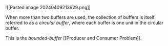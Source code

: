 ![[Pasted image 20240409213929.png]]

When more than two buffers are used, the collection of buffers is itself referred to as a *circular buffer*, where each buffer is one unit in the circular buffer. 

This is the *bounded-buffer* [[Producer and Consumer Problem]].

